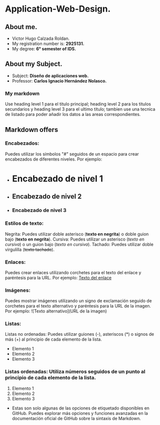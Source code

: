 # Application-Web-Design.
## About me.
- Victor Hugo Calzada Roldan.
- My registration number is: **2925131.**
- My degree: **6° semester of IDS.**

## About my Subject.
- Subject: **Diseño de aplicaciones web.**
- Professor: **Carlos Ignacio Hernández Nolasco.**
### My markdown
Use heading level 1 para el titulo principal; heading level 2 para los titulos secundarios y heading level 3 para el ultimo titulo; tambien use una tecnica de listado para poder añadir los datos a las areas correspondientes.
## Markdown offers
### Encabezados:
Puedes utilizar los símbolos "#" seguidos de un espacio para crear encabezados de diferentes niveles. Por ejemplo:
- # Encabezado de nivel 1
- ## Encabezado de nivel 2
- ### Encabezado de nivel 3


### Estilos de texto:
Negrita: Puedes utilizar doble asterisco (**texto en negrita**) o doble guion bajo (__texto en negrita__).
Cursiva: Puedes utilizar un asterisco (*texto en cursiva*) o un guion bajo (_texto en cursiva_).
Tachado: Puedes utilizar doble virgulilla (~~texto tachado~~).

### Enlaces:
Puedes crear enlaces utilizando corchetes para el texto del enlace y paréntesis para la URL. Por ejemplo:
[Texto del enlace](URL)


### Imágenes:
Puedes mostrar imágenes utilizando un signo de exclamación seguido de corchetes para el texto alternativo y paréntesis para la URL de la imagen. Por ejemplo:
![Texto alternativo](URL de la imagen)


### Listas:
Listas no ordenadas: Puedes utilizar guiones (-), asteriscos (*) o signos de más (+) al principio de cada elemento de la lista.
- Elemento 1
- Elemento 2
- Elemento 3

### Listas ordenadas: Utiliza números seguidos de un punto al principio de cada elemento de la lista.
1. Elemento 1
2. Elemento 2
3. Elemento 3


- Estas son solo algunas de las opciones de etiquetado disponibles en GitHub. Puedes explorar más opciones y funciones avanzadas en la documentación oficial de GitHub sobre la sintaxis de Markdown.

